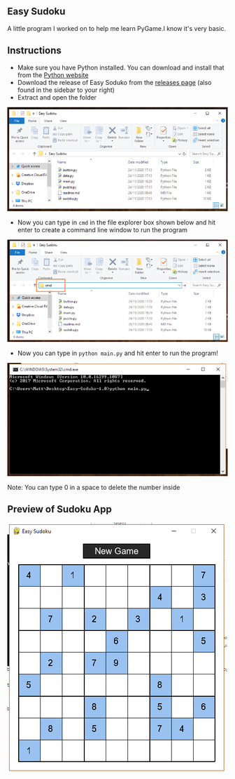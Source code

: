 ## Easy Sudoku

A little program I worked on to help me learn PyGame.I know it's very basic.

## Instructions

* Make sure you have Python installed. You can download and install that from the [Python website](https://www.python.org/downloads/)
* Download the release of Easy Soduko from the [releases page](https://github.com/MattDeDuck/Easy-Soduko/releases/) (also found in the sidebar to your right)
* Extract and open the folder

![Folder Image](/images/img0.png)

* Now you can type in `cmd` in the file explorer box shown below and hit enter to create a command line window to run the program

![CMD Prep](/images/img1.png)

* Now you can type in `python main.py` and hit enter to run the program!

![CMD Window](/images/img2.png)


Note: You can type 0 in a space to delete the number inside

## Preview of Sudoku App

![App Image](/images/img3.png)
